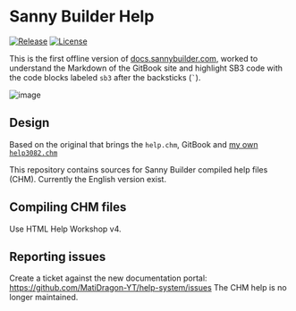 # Sanny Builder Help
[![Release](https://img.shields.io/github/v/release/MatiDragon-YT/help-system?style=for-the-badge)](https://github.com/MatiDragon-YT/help-system/releases)
[![License](https://img.shields.io/github/license/MatiDragon-YT/help-system?style=for-the-badge)](https://github.com/MatiDragon-YT/help-system/blob/master/LICENSE)

This is the first offline version of [docs.sannybuilder.com](https://docs.sannybuilder.com/), worked to understand the Markdown of the GitBook site and highlight SB3 code with the code blocks labeled `sb3` after the backsticks (<code>&#x0060;</code>).

![image](https://user-images.githubusercontent.com/43966706/146648598-1a8849a7-b2a3-4b0a-af48-3538512ceff2.png)

## Design
Based on the original that brings the `help.chm`, GitBook and [my own `help3082.chm`](https://github.com/MatiDragon-YT/doc-chm)

This repository contains sources for Sanny Builder compiled help files (CHM). Currently the English version exist.

## Compiling CHM files
Use HTML Help Workshop v4.

## Reporting issues
Create a ticket against the new documentation portal: https://github.com/MatiDragon-YT/help-system/issues The CHM help is no longer maintained.
